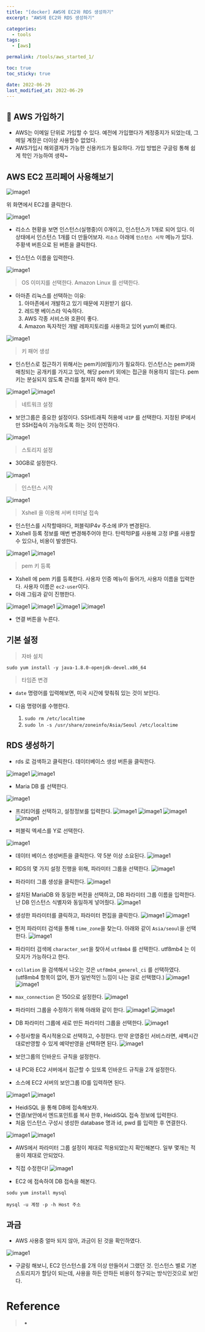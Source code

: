 ```yaml
---
title: "[docker] AWS에 EC2와 RDS 생성하기"
excerpt: "AWS에 EC2와 RDS 생성하기"

categories:
  - tools
tags:
  - [aws]

permalink: /tools/aws_started_1/

toc: true
toc_sticky: true

date: 2022-06-29
last_modified_at: 2022-06-29
---
```


## 🦥 AWS 가입하기

  - AWS는 이메일 단위로 가입할 수 있다. 예전에 가입했다가 계정중지가 되었는데, 그 메일 계정은 더이상 사용할수 없었다. 
  - AWS가입시 해외결제가 가능한 신용카드가 필요하다. 가입 방법은 구글링 통해 쉽게 학인 가능하여 생략~

## AWS EC2 프리페어 사용해보기

![image1](/assets/images/page10/img1.PNG)

위 화면에서 EC2를 클릭한다. 

![image1](/assets/images/page10/img2.PNG)

 - 리소스 현황을 보면 인스턴스(실행중)이 0개이고, 인스턴스가 1개로 되어 있다. 이 상태에서 인스턴스 1개를 더 만들어보자. `리소스` 아래에 `인스턴스 시작` 메뉴가 있다. 주황색 버튼으로 된 버튼을 클릭한다.

 - 인스턴스 이름을 입력한다. 

![image1](/assets/images/page10/img3.PNG)

> OS 이미지를 선택한다. Amazon Linux 를 선택한다. 

- 아마존 리눅스를 선택하는 이유:
  1. 아마존에서 개발하고 있기 때문에 지원받기 쉽다.
  2. 레드햇 베이스라 익숙하다. 
  3. AWS 각종 서비스와 호환이 좋다.
  4. Amazon 독자적인 개발 레파지토리를 사용하고 있어 yum이 빠르다. 

![image1](/assets/images/page10/img4.PNG)  

> 키 패어 생성

 - 인스턴스로 접근하기 위해서는 pem키(비밀키)가 필요하다. 인스턴스는 pem키와 매칭되는 공개키를 가지고 있어, 해당 pem키 외에는 접근을 허용하지 않는다. pem 키는 분실되지 않도록 관리를 철저히 해야 한다. 

![image1](/assets/images/page10/img5.png)
![image1](/assets/images/page10/img6.png)

> 네트워크 설정

- 보안그룹은 중요한 설정이다. SSH트래픽 허용에 `내IP` 를 선택한다. 지정된 IP에서만 SSH접속이 가능하도록 하는 것이 안전하다.  

![image1](/assets/images/page10/img7.png)

> 스토리지 설정

- 30GB로 설정한다. 

![image1](/assets/images/page10/img8.png)

> 인스턴스 시작

![image1](/assets/images/page10/img9.png)

> Xshell 을 이용해 서버 터미널 접속

- 인스턴스를 시작할때마다, 퍼블릭IP4v 주소에 IP가 변경된다. 
- Xshell 등록 정보를 매번 변경해주어야 한다. 탄력적IP를 사용해 고정 IP를 사용할 수 있으나, 비용이 발생한다. 

![image1](/assets/images/page10/img10.png)
![image1](/assets/images/page10/img15.png)

> pem 키 등록

 - Xshell 에 pem 키를 등록한다. 사용자 인증 메뉴이 들어가, 사용자 이름을 입력한다. 사용자 이름은 `ec2-user`이다. 
 - 아래 그림과 같이 진행한다. 

![image1](/assets/images/page10/img11.png)
![image1](/assets/images/page10/img12.png)
![image1](/assets/images/page10/img13.png)
![image1](/assets/images/page10/img14.png)

 - 연결 버튼을 누른다. 

## 기본 설정

> 자바 설치

 `sudo yum install -y java-1.8.0-openjdk-devel.x86_64`

> 타임존 변경

- `date` 명령어를 입력해보면, 미국 시간에 맞춰줘 있는 것이 보인다. 

- 다음 명령어를 수행한다. 
  1. `sudo rm /etc/localtime`
  2. `sudo ln -s /usr/share/zoneinfo/Asia/Seoul /etc/localtime`

## RDS 생성하기

- rds 로 검색하고 클릭한다. 데이터베이스 생성 버튼을 클릭한다. 

![image1](/assets/images/page10/img16.png)
![image1](/assets/images/page10/img17.png)

 - Maria DB 를 선택한다. 

![image1](/assets/images/page10/img18.png)

- 프리티어를 선택하고, 설정정보를 입력한다. 
![image1](/assets/images/page10/img19.png)
![image1](/assets/images/page10/img20.png)
![image1](/assets/images/page10/img21.png)
![image1](/assets/images/page10/img22.png)

- 퍼블릭 엑세스를 Y로 선택한다. 

![image1](/assets/images/page10/img23.png)

- 데이터 베이스 생성버튼을 클릭한다. 약 5분 이상 소요된다. 
![image1](/assets/images/page10/img24.png)


- RDS의 몇 가지 설정 진행을 위해, 파라미터 그룹을 선택한다. 
![image1](/assets/images/page10/img25.png)

- 파라미터 그룹 생성을 클릭한다. 
![image1](/assets/images/page10/img26.png)

- 설치된 MariaDB 와 동일한 버전을 선택하고, DB 파라미터 그룹 이름을 입력한다. 난 DB 인스턴스 식별자와 동일하게 넣어줬다. 
![image1](/assets/images/page10/img27.png)

- 생성한 파라미터를 클릭하고, 파라미터 편집을 클릭한다. 
![image1](/assets/images/page10/img28.png)
![image1](/assets/images/page10/img29.png)

- 먼저 파라미터 검색을 통해 `time_zone`을 찾는다. 아래와 같이 `Asia/seoul`을 선택한다.
![image1](/assets/images/page10/img30.png)

- 파라미터 검색에 `character_set`을 찾아서 `utf8mb4` 를 선택한다. utf8mb4 는 이모지가 가능하다고 한다. 
- `collation` 을 검색해서 나오는 것은 `utf8mb4_generel_ci` 를 선택하였다. (utf8mb4 항목이 없어, 뭔가 일반적인 느낌이 나는 걸로 선택했다.)
![image1](/assets/images/page10/img31.png)
![image1](/assets/images/page10/img32.png)

- `max_connection` 은 150으로 설정한다.
![image1](/assets/images/page10/img33.png)

- 파라미터 그룹을 수정하기 위해 아래와 같이 한다. 
![image1](/assets/images/page10/img34.png)
![image1](/assets/images/page10/img35.png)

- DB 파라미터 그룹에 새로 만든 파라미터 그룹을 선택한다. 
![image1](/assets/images/page10/img36.png)

- 수정사항을 즉시적용으로 선택하고, 수정한다. 만약 운영중인 서비스라면, 새벽시간대로반영할 수 있게 예약반영을 선택하면 된다.
![image1](/assets/images/page10/img37.png)

- 보안그룹의 인바운드 규칙을 설정한다. 
- 내 PC와 EC2 서버에서 접근할 수 있또록 인바운드 규칙을 2개 설정한다. 
- 소스에 EC2 서버의 보안그룹 ID를 입력하면 된다. 

![image1](/assets/images/page10/img38.png)
![image1](/assets/images/page10/img39.png)

- HeidiSQL 을 통해 DB에 접속해보자. 
- 연결/보안에서 엔드포인트를 복사 한후, HeidiSQL 접속 정보에 입력한다. 
- 처음 인스턴스 구성시 생성한 database 명과 id, pwd 를 입력한 후 연결한다. 

![image1](/assets/images/page10/img40.png)
![image1](/assets/images/page10/img41.png)

- AWS에서 파라미터 그룹 설정이 제대로 적용되었는지 확인해본다. 일부 몇개는 적용이 제대로 안되었다. 
- 직접 수정한다!
![image1](/assets/images/page10/img42.png)

- EC2 에 접속하여 DB 접속을 해본다. 

`sodu yum install mysql`

`mysql -u 계정 -p -h Host 주소`

## 과금

 - AWS 사용중 얼마 되지 않아, 과금이 된 것을 확인하였다. 

![image1](/assets/images/page10/img45.png) 

 - 구글링 해보니, EC2 인스턴스를 2개 이상 만들어서 그랬던 것. 인스턴스 별로 기본 스토리지가 할당이 되는데, 사용을 하든 안하든 비용이 청구되는 방식인것으로 보인다.

# Reference

> - 
